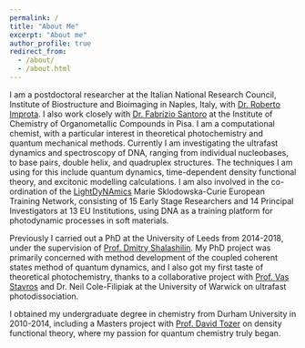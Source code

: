 ```yaml
---
permalink: /
title: "About Me"
excerpt: "About me"
author_profile: true
redirect_from:
  - /about/
  - /about.html
---
```


I am a postdoctoral researcher at the Italian National Research Council, Institute of Biostructure and Bioimaging in Naples, Italy, with [Dr. Roberto Improta](http://www.ibb.cnr.it/?command=viewu&id=415&lang=en). I also work closely with [Dr. Fabrizio Santoro](http://www.pi.iccom.cnr.it/people/fabrizio-santoro) at the Institute of Chemistry of Organometallic Compounds in Pisa. I am a computational chemist, with a particular interest in theoretical photochemistry and quantum mechanical methods. Currently I am investigating the ultrafast dynamics and spectroscopy of DNA, ranging from individual nucleobases, to base pairs, double helix, and quadruplex structures. The techniques I am using for this include quantum dynamics, time-dependent density functional theory, and excitonic modelling calculations. I am also involved in the co-ordination of the [LightDyNAmics](https://www.lightdynamics.eu/) Marie Sklodowska-Curie European Training Network, consisting of 15 Early Stage Researchers and 14 Principal Investigators at 13 EU Institutions, using DNA as a training platform for photodynamic processes in soft materials.

Previously I carried out a PhD at the University of Leeds from 2014-2018, under the supervision of [Prof. Dmitry Shalashilin](https://eps.leeds.ac.uk/chemistry/staff/4197/professor-dmitry-shalashilin). My PhD project was primarily concerned with method development of the coupled coherent states method of quantum dynamics, and I also got my first taste of theoretical photochemistry, thanks to a collaborative project with [Prof. Vas Stavros](https://warwick.ac.uk/fac/sci/chemistry/research/stavros/stavrosgroup/) and Dr. Neil Cole-Filipiak at the University of Warwick on ultrafast photodissociation.

I obtained my undergraduate degree in chemistry from Durham University in 2010-2014, including a Masters project with [Prof. David Tozer](https://www.durham.ac.uk/staff/d-j-tozer/) on density functional theory, where my passion for quantum chemistry truly began.
